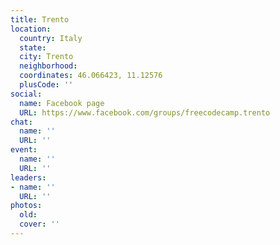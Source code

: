 ```yaml
---
title: Trento
location:
  country: Italy
  state: 
  city: Trento
  neighborhood: 
  coordinates: 46.066423, 11.12576
  plusCode: ''
social:
  name: Facebook page
  URL: https://www.facebook.com/groups/freecodecamp.trento
chat:
  name: ''
  URL: ''
event:
  name: ''
  URL: ''
leaders:
- name: ''
  URL: ''
photos:
  old: 
  cover: ''
---
```

